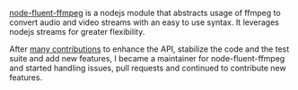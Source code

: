 [node-fluent-ffmpeg] is a nodejs module that abstracts usage of ffmpeg to convert audio and video streams with an easy to use syntax.  It leverages nodejs streams for greater flexibility.

After [many contributions](https://github.com/schaermu/node-fluent-ffmpeg/commits?author=njoyard) to enhance the API, stabilize the code and the test suite and add new features, I became a maintainer for node-fluent-ffmpeg and started handling issues, pull requests and continued to contribute new features.

[node-fluent-ffmpeg]: http://github.com/schaermu/node-fluent-ffmpeg